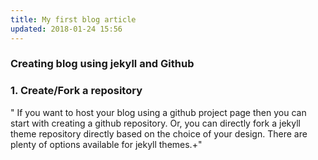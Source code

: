 ```yaml
---
title: My first blog article
updated: 2018-01-24 15:56
---
```


### Creating blog using jekyll and Github



### 1. Create/Fork a repository

" If you want to host your blog using a github project page then you can start with creating a github repository. Or, you can directly fork a jekyll theme repository directly based on the choice of your design. There are plenty of options available for jekyll themes.+"
